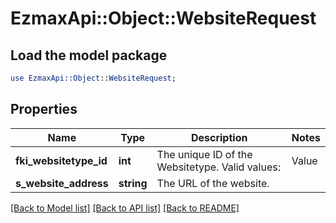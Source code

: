 # EzmaxApi::Object::WebsiteRequest

## Load the model package
```perl
use EzmaxApi::Object::WebsiteRequest;
```

## Properties
Name | Type | Description | Notes
------------ | ------------- | ------------- | -------------
**fki_websitetype_id** | **int** | The unique ID of the Websitetype.  Valid values:  |Value|Description| |-|-| |1|Website| |2|Twitter| |3|Facebook| |4|Survey| | 
**s_website_address** | **string** | The URL of the website. | 

[[Back to Model list]](../README.md#documentation-for-models) [[Back to API list]](../README.md#documentation-for-api-endpoints) [[Back to README]](../README.md)


